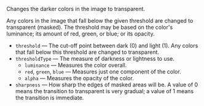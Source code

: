 Changes the darker colors in the image to transparent. 

Any colors in the image that fall below the given threshold are changed to transparent (masked). The threshold may be based on the color's luminance; its amount of red, green, or blue; or its opacity. 

   - `threshold` — The cut-off point between dark (0) and light (1). Any colors that fall below this threshold are changed to transparent. 
   - `thresholdType` — The measure of darkness or lightness to use. 
      - `luminance` — Measures the color overall. 
      - `red`, `green`, `blue` — Measures just one component of the color. 
      - `alpha` — Measures the opacity of the color. 
   - `sharpness` — How sharp the edges of masked areas will be. A value of 0 means the transition to transparent is very gradual; a value of 1 means the transition is immediate. 
